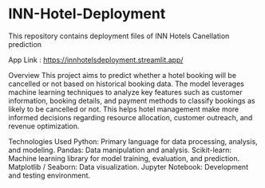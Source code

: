 # INN-Hotel-Deployment
This repository contains deployment files of INN Hotels Canellation prediction

App Link : https://innhotelsdeployment.streamlit.app/

Overview
This project aims to predict whether a hotel booking will be cancelled or not based on historical booking data. The model leverages machine learning techniques to analyze key features such as customer information, booking details, and payment methods to classify bookings as likely to be cancelled or not. This helps hotel management make more informed decisions regarding resource allocation, customer outreach, and revenue optimization.

Technologies Used
Python: Primary language for data processing, analysis, and modeling.
Pandas: Data manipulation and analysis.
Scikit-learn: Machine learning library for model training, evaluation, and prediction.
Matplotlib / Seaborn: Data visualization.
Jupyter Notebook: Development and testing environment.
